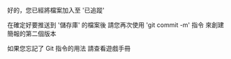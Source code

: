好的，您已經將檔案加入至 '已追蹤'

在確定好要推送到 '儲存庫' 的檔案後
請您再次使用 'git commit -m' 指令
來創建簡報的第二個版本

如果您忘記了 Git 指令的用法
請查看遊戲手冊